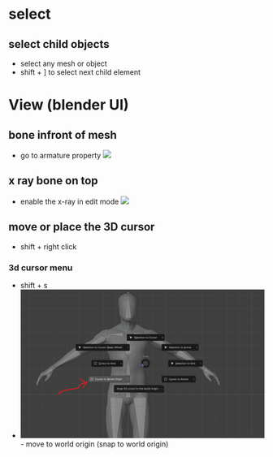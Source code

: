 # select

## select child objects

- select any mesh or object
- shift + ] to select next child element

# View (blender UI)

## bone infront of mesh

- go to armature property
  <img src="./get-bone-in-front-view.png">

## x ray bone on top

- enable the x-ray in edit mode
  <img src="./in-front-bone-x-ray.png" >

## move or place the 3D cursor

- shift + right click

### 3d cursor menu

- shift + s
- <img src="./images/view-3d-cursor-menu.png">
    - move to world origin (snap to world origin)
